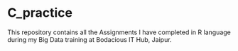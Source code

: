 # C_practice

This repository contains all the Assignments I have completed in R language during my Big Data training at Bodacious IT Hub, Jaipur.

